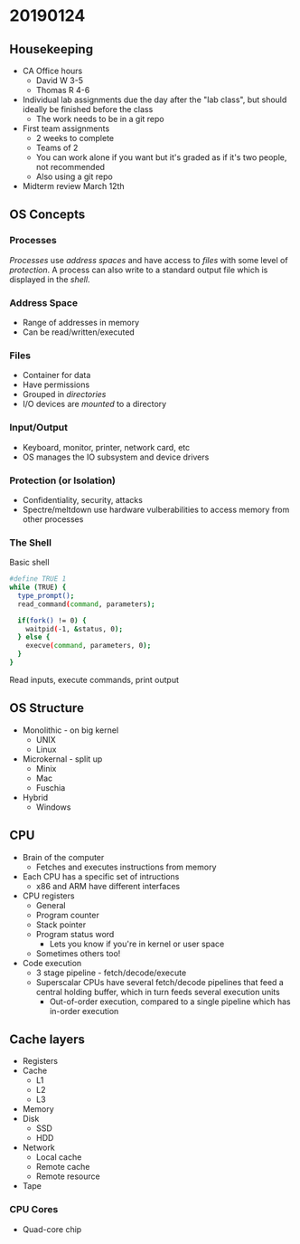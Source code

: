 # 20190124

## Housekeeping
* CA Office hours
  * David W 3-5
  * Thomas R 4-6
* Individual lab assignments due the day after the "lab class", but should ideally be finished before the class
  * The work needs to be in a git repo
* First team assignments
  * 2 weeks to complete
  * Teams of 2
  * You can work alone if you want but it's graded as if it's two people, not recommended
  * Also using a git repo
* Midterm review March 12th

## OS Concepts

### Processes
*Processes* use *address spaces* and have access to *files* with some level of *protection*. A process can also write to a standard output file which is displayed in the *shell*.

### Address Space
* Range of addresses in memory
* Can be read/written/executed

### Files
* Container for data
* Have permissions
* Grouped in *directories*
* I/O devices are *mounted* to a directory

### Input/Output
* Keyboard, monitor, printer, network card, etc
* OS manages the IO subsystem and device drivers

### Protection (or Isolation)
* Confidentiality, security, attacks
* Spectre/meltdown use hardware vulberabilities to access memory from other processes

### The Shell
Basic shell
```sh
#define TRUE 1
while (TRUE) {
  type_prompt();
  read_command(command, parameters);

  if(fork() != 0) {
    waitpid(-1, &status, 0);
  } else {
    execve(command, parameters, 0);
  }
}
```

Read inputs, execute commands, print output

## OS Structure
* Monolithic - on big kernel
  * UNIX
  * Linux
* Microkernal - split up
  * Minix
  * Mac
  * Fuschia
* Hybrid
  * Windows

## CPU
* Brain of the computer
  * Fetches and executes instructions from memory
* Each CPU has a specific set of intructions
  * x86 and ARM have different interfaces
* CPU registers
  * General
  * Program counter
  * Stack pointer
  * Program status word
    * Lets you know if you're in kernel or user space
  * Sometimes others too!
* Code execution
  * 3 stage pipeline - fetch/decode/execute
  * Superscalar CPUs have several fetch/decode pipelines that feed a central holding buffer, which in turn feeds several execution units
    * Out-of-order execution, compared to a single pipeline which has in-order execution

## Cache layers
* Registers
* Cache
  * L1
  * L2
  * L3
* Memory
* Disk
  * SSD
  * HDD
* Network
  * Local cache
  * Remote cache
  * Remote resource
* Tape

### CPU Cores
* Quad-core chip 